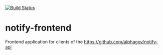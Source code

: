 [![Build Status](https://api.travis-ci.org/alphagov/notify-frontend.svg?branch=master)](https://api.travis-ci.org/alphagov/notify-frontend.svg?branch=master)

# notify-frontend
Frontend application for clients of the https://github.com/alphagov/notify-api
